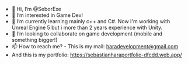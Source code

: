 - 👋 Hi, I’m @SeborExe
- 👀 I’m interested in Game Dev!
- 🌱 I’m currently learning mainly c++ and C#. Now I'm working with Unreal Engine 5 but i more than 2 years experience with Unity.
- 💞️ I’m looking to collaborate on game development (mobile and something bigger!)
- 📫 How to reach me? - This is my mail: haradevelopment@gmail.com
- And this is my portfolio: https://sebastianharaportfolio-dfcdd.web.app/

<!---
SeborExe/SeborExe is a ✨ special ✨ repository because its `README.md` (this file) appears on your GitHub profile.
You can click the Preview link to take a look at your changes.
--->

